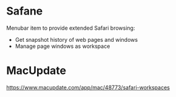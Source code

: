 # Safane

Menubar item to provide extended Safari browsing:
- Get snapshot history of web pages and windows
- Manage page windows as workspace

# MacUpdate
https://www.macupdate.com/app/mac/48773/safari-workspaces
